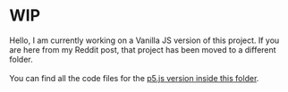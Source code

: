 # WIP

Hello, I am currently working on a Vanilla JS version of this project. If you are here from my Reddit post, that project has been moved to a different folder.
<br><br>
You can find all the code files for the <a href="https://github.com/anokhee/face-generator/tree/master/p5js">p5.js version inside this folder</a>. 
